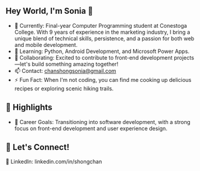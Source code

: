 ## Hey World, I'm Sonia 👋

- 🔭 Currently: Final-year Computer Programming student at Conestoga College.
      With 9 years of experience in the marketing industry, I bring a unique blend of technical skills, persistence, and a passion for both web and mobile development.
- 🌱 Learning: Python, Android Development, and Microsoft Power Apps.
- 👯 Collaborating: Excited to contribute to front-end development projects—let's build something amazing together!
- 📫 Contact: chanshongsonia@gmail.com
- ⚡ Fun Fact: When I'm not coding, you can find me cooking up delicious recipes or exploring scenic hiking trails.

## 🌟 Highlights
- 🎯 Career Goals: Transitioning into software development, with a strong focus on front-end development and user experience design.

## 🚀 Let's Connect!
🔗 LinkedIn: linkedin.com/in/shongchan
